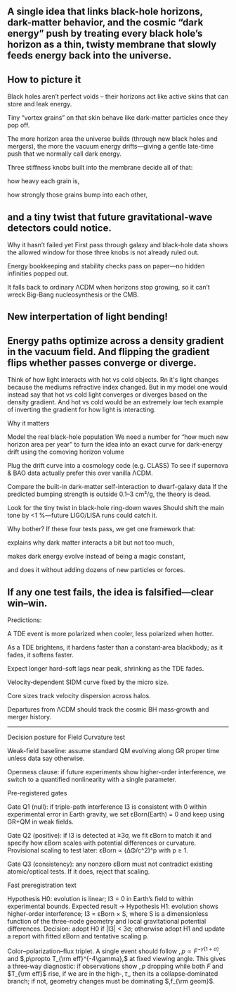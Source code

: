A single idea that links black-hole horizons, dark-matter behavior, and the cosmic “dark energy” push by treating every black hole’s horizon as a thin, twisty membrane that slowly feeds energy back into the universe.
-----
How to picture it
-----
Black holes aren’t perfect voids – their horizons act like active skins that can store and leak energy.

Tiny “vortex grains” on that skin behave like dark-matter particles once they pop off.

The more horizon area the universe builds (through new black holes and mergers), the more the vacuum energy drifts—giving a gentle late-time push that we normally call dark energy.

Three stiffness knobs built into the membrane decide all of that:

how heavy each grain is,

how strongly those grains bump into each other,

and a tiny twist that future gravitational-wave detectors could notice.
--------------------
Why it hasn’t failed yet
First pass through galaxy and black-hole data shows the allowed window for those three knobs is not already ruled out.

Energy bookkeeping and stability checks pass on paper—no hidden infinities popped out.

It falls back to ordinary ΛCDM when horizons stop growing, so it can’t wreck Big-Bang nucleosynthesis or the CMB.

New interpertation of light bending!
---
Energy paths optimize across a density gradient in the vacuum field. And flipping the gradient flips whether passes converge or diverge.
---
Think of how light interacts with hot vs cold objects. Rn it's light changes because the mediums refractive index changed. 
But in my model one would instead say that hot vs cold light converges or diverges based on the density gradient. 
And hot vs cold would be an extremely low tech example of inverting the gradient for how light is interacting.




Why it matters

Model the real black-hole population	We need a number for “how much new horizon area per year” to turn the idea into an exact curve for dark-energy drift using the comoving horizon volume

Plug the drift curve into a cosmology code (e.g. CLASS)	To see if supernova & BAO data actually prefer this over vanilla ΛCDM.

Compare the built-in dark-matter self-interaction to dwarf-galaxy data	If the predicted bumping strength is outside 0.1–3 cm²/g, the theory is dead.

Look for the tiny twist in black-hole ring-down waves	Should shift the main tone by <1 %—future LIGO/LISA runs could catch it.


Why bother?
If these four tests pass, we get one framework that:

explains why dark matter interacts a bit but not too much,

makes dark energy evolve instead of being a magic constant,

and does it without adding dozens of new particles or forces.

If any one test fails, the idea is falsified—clear win–win.
---------------------------------------------------

Predictions:

A TDE event is more polarized when cooler, less polarized when hotter.

As a TDE brightens, it hardens faster than a constant‑area blackbody; as it fades, it softens faster.

Expect longer hard–soft lags near peak, shrinking as the TDE fades.

Velocity‑dependent SIDM curve fixed by the micro size.

Core sizes track velocity dispersion across halos.

Departures from ΛCDM should track the cosmic BH mass‑growth and merger history.

-----

Decision posture for Field Curvature test

Weak-field baseline: assume standard QM evolving along GR proper time unless data say otherwise.

Openness clause: if future experiments show higher-order interference, we switch to a quantified nonlinearity with a single parameter.

Pre-registered gates

Gate Q1 (null): if triple-path interference I3 is consistent with 0 within experimental error in Earth gravity, we set εBorn(Earth) = 0 and keep using GR+QM in weak fields.

Gate Q2 (positive): if I3 is detected at ≥3σ, we fit εBorn to match it and specify how εBorn scales with potential differences or curvature. Provisional scaling to test later: εBorn ∝ (ΔΦ/c^2)^p with p ≥ 1.

Gate Q3 (consistency): any nonzero εBorn must not contradict existing atomic/optical tests. If it does, reject that scaling.

Fast preregistration text

Hypothesis H0: evolution is linear; I3 = 0 in Earth’s field to within experimental bounds.
Expected result -> Hypothesis H1: evolution shows higher-order interference; I3 = εBorn × S, where S is a dimensionless function of the three-node geometry and local gravitational potential differences.
Decision: adopt H0 if |I3| < 3σ; otherwise adopt H1 and update a report with fitted εBorn and tentative scaling p.


Color–polarization–flux triplet.
A single event should follow $,p\propto F^{-\gamma(1+\alpha)},$ and $,p\propto T_{\rm eff}^{-4\gamma},$ at fixed viewing angle. 
This gives a three‑way diagnostic: if observations show $,p$ dropping while both $F$ and $T_{\rm eff}$ rise, if we are in the high‑$,\tau,$, then its a collapse‑dominated branch; if not, geometry changes must be dominating $,f_{\rm geom}$.

